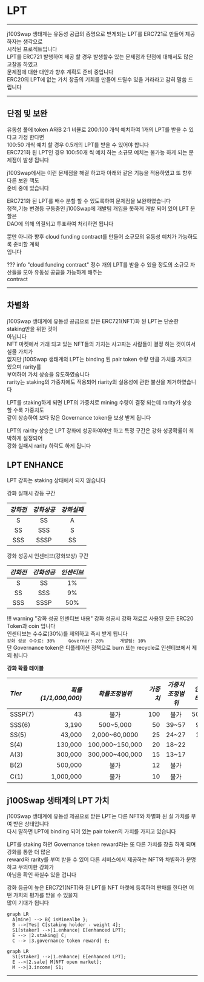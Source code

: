 # **LPT**
- - -
j100Swap 생태계는 유동성 공급의 증명으로 받게되는 LPT를 ERC721로 만들어 제공하자는 생각으로   
시작된 프로젝트입니다    
LPT를 ERC721 발행하여 제공 할 경우 발생할수 있는 문제점과 단점에 대해서도 많은 고찰을 하였고   
문제점에 대한 대안과 향후 계획도 준비 중입니다   
ERC20의 LPT에 없는 가치 창출의 기회를 만들어 드릴수 있을 거라라고 감히 말씀 드립니다  
- - -

## **단점 및 보완**
유동성 풀에 token A와B 2:1 비율로 200:100 개씩 예치하여 1개의 LPT를 받을 수 있다고 가정 한다면   
100:50 개씩 예치 할 경우 0.5개의 LPT를 받을 수 있어야 합니다     
ERC721화 된 LPT인 경우 100:50개 씩 예치 하는 소규모 예치는 불가능 하게 되는 문제점이 발생 됩니다   

j100Swap에서는 이런 문제점을 해결 하고자 아래와 같은 기능을 적용하였고 또 향후 다른 보완 책도   
준비 중에 있습니다

ERC721화 된 LPT를 배수 분할 할 수 있도록하여 문제점을 보완하였습니다    
정책,기능 변경등 구동중인 j100Swap에 개발팀 개입을 못하게 개발 되어 있어 LPT 분할은   
DAO에 의해 의결되고 투표하여 처리하면 됩니다   

뿐만 아니라 향후 cloud funding contract를 만들어 소규모의 유동성 예치가 가능하도록 준비할 계획   
입니다

??? info "cloud funding contract"
    정수 개의 LPT를 받을 수 있을 정도의 소규모 자산들을 모아 유동성 공급을 가능하게 해주는    
    contract   

- - -

## **차별화**
j100Swap 생태계에 유동성 공급으로 받은 ERC721(NFT)화 된 LPT는 단순한 staking만을 위한 것이    
아닙니다   
NFT 마켓에서 거래 되고 있는 NFT들의 가치는 사고파는 사람들이 결정 하는 것이여서 실물 가치가   
없지만 j100Swap 생태계의 LPT는 binding 된 pair token 수량 만큼 가치를 가지고 있으며 rarity를   
부여하여 가치 상승을 유도하였습니다      
rarity는 staking의 가중치에도 적용되어 riarity의 실용성에 관한 불신을 제거하였습니다      

LPT를 staking하게 되면 LPT의 가중치로 mining 수량이 결정 되는데 rarity가 상승 할 수록 가중치도  
같이 상승하여 보다 많은 Governance token을 보상 받게 됩니다   

LPT의 rairity 상승은 LPT 강화에 성공하여야만 하고 특정 구간은 강화 성공확률이 희박하게 설정되어   
강화 실패시 rarity 하락도 하게 됩니다  

## **LPT ENHANCE**
LPT 강화는 staking 상태에서 되지 않습니다


강화 실패시 강등 구간    

| *강화전*      | *강화성공*  | *강화실패* |
| :---------: | :--------------: |  :--------------: | 
| S | SS | A |
| SS | SSS | S |
| SSS | SSSP | SS |


강화 성공시 인센티브(강화보상) 구간    

| *강화전*      | *강화성공*  | *인센티브* |
| :---------: | :--------------: |  :--------------: | 
| S | SS | 1% |
| SS | SSS | 9% |
| SSS | SSSP | 50% |    


!!! warning "강화 성공 인센티브 내용"
    강화 성공시 강화 재료로 사용된 모든 ERC20 Token과 coin 입니다    
    인센티브는 수수료(30%)를 제외하고 즉시 받게 됩니다     
    ```
    강화 성공 수수료: 30%    
        Governor: 20%     
        개발팀: 10%     
    ```    
    단 Governance token은 디플레이션 정책으로 burn 또는 recycle로 인센티브에서 제외 됩니다   


**강화 확률 테이블**   

| *Tier*      | *확률(1/1,000,000)*  | *확률조정범위* | *가중치* | *가중치조정범위* | *인센티브* |
| :--------- | --------------: | :-----------------: | -------------: | :-------------: | -------------: |
| SSSP(7) | 43 |   불가 | 100 | 불가 | 50% |
| SSS(6) | 3,190 |  500~5,000 | 50 | 39~57 | 9% |      
| SS(5) | 43,000 |  2,000~60,0000 | 25 | 24~27 | 1% |     
| S(4) | 130,000 |  100,000~150,000 | 20 | 18~22 | - |     
| A(3) | 300,000 |  300,000~400,000 | 15 | 13~17 | - |     
| B(2) | 500,000 |  불가 | 12 | 불가 | -  |     
| C(1) | 1,000,000 | 불가 | 10 | 불가 | - |     


## **j100Swap 생태계의 LPT 가치**
j100Swap 생태계에 유동성 제공으로 받은 LPT는 다른 NFT와 차별화 된 실 가치를 부여 받은 상태입니다   
다시 말하면 LPT에 binding 되어 있는 pair token의 가치를 가지고 있습니다   

LPT를 staking 하면 Governance token reward라는 또 다른 가치를 창출 하게 되며 강화를 통한 더 많은    
reward와 rarity를 부여 받을 수 있어 다른 서비스에서 제공하는 NFT와 차별화가 분명하고 무의미한 강화가   
아님을 확인 하실수 있을 겁니다   

강화 등급이 높은 ERC721(NFT)화 된 LPT를 NFT 마켓에 등록하여 판매를 한다면 어떤 가치의 평가를 받을 수 있을지  
많이 기대가 됩니다  

``` mermaid   
graph LR
  A[mine] --> B{ isMinealbe };
  B -->|Yes| C[staking holder - weight 4];
  S1[staker] -->|1.enhance| E[enhanced LPT];
  E --> |2.staking| C;
  C --> |3.governance token reward| E;
```

``` mermaid   
graph LR
  S1[staker] -->|1.enhance| E[enhanced LPT];
  E -->|2.sale| M[NFT open market];
  M -->|3.income| S1;  
```

- - -





